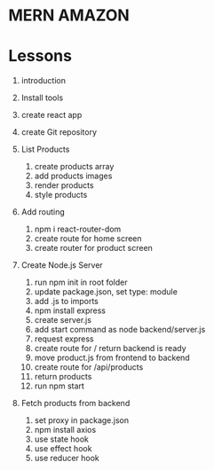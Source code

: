 # MERN AMAZON

# Lessons
1. introduction
2. Install tools
3. create react app
4. create Git repository

5. List Products
    1. create products array
    2. add products images
    3. render products
    4. style products

6. Add routing
    1. npm i react-router-dom
    2. create route for home screen
    3. create router for product screen

7. Create Node.js Server
    1. run npm init in root folder
    2. update package.json, set type: module
    3. add .js to imports
    4. npm install express
    5. create server.js
    6. add start command as node backend/server.js
    7. request express
    8. create route for / return backend is ready
    9. move product.js from frontend to backend
    10. create route for /api/products
    11. return products
    12. run npm start 

8. Fetch products from backend
    1. set proxy in package.json
    2. npm install axios
    3. use state hook
    4. use effect hook
    5. use reducer hook
